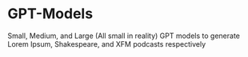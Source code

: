 # GPT-Models
Small, Medium, and Large (All small in reality) GPT models to generate Lorem Ipsum, Shakespeare, and XFM podcasts respectively
